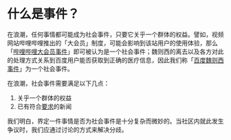 # 什么是事件？

在浪潮，任何事情都可能成为社会事件，只要它关乎一个群体的权益。譬如，视频网站哔哩哔哩推出的「大会员」制度，可能会影响到该站用户的使用体验，那么「[哔哩哔哩大会员事件](https://langchao.co/5a0298b027d8bb463f401a7f)」即可被认为是一个社会事件；魏则西的离去以及各方对此的处理方式关系到百度用户能否获取到正确的医疗信息，因此我们称「[百度魏则西事件](https://langchao.co/59fd2904b7531453dd8cacb0)」为一个社会事件。

在浪潮，社会事件需要满足以下几点：

1. 关乎一个群体的权益
2. 已有符合[要求](//采编标准.md)的新闻

我们明白，界定一件事情是否为社会事件是十分复杂而微妙的。当社区内就此发生争议时，我们应通过讨论的方式来解决分歧。

